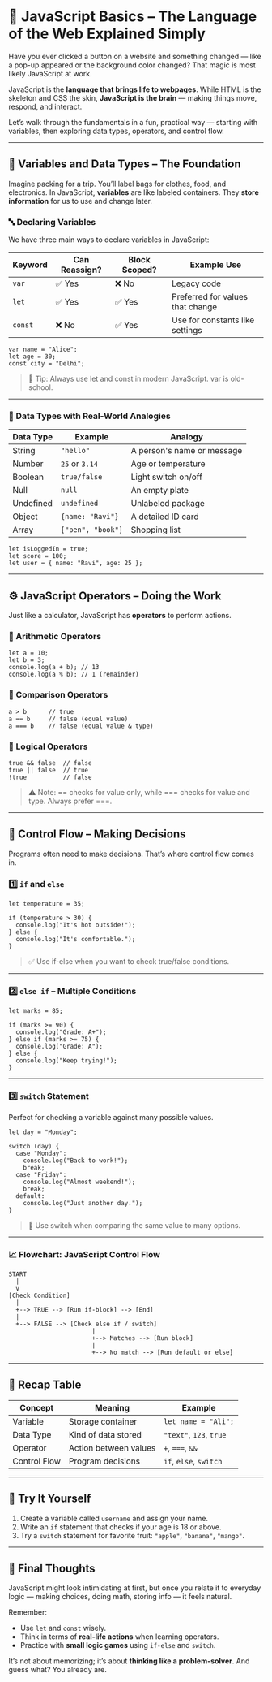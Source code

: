 # 🧠 JavaScript Basics – The Language of the Web Explained Simply

Have you ever clicked a button on a website and something changed — like a pop-up appeared or the background color changed? That magic is most likely JavaScript at work.

JavaScript is the **language that brings life to webpages**. While HTML is the skeleton and CSS the skin, **JavaScript is the brain** — making things move, respond, and interact.

Let’s walk through the fundamentals in a fun, practical way — starting with variables, then exploring data types, operators, and control flow.

---

## 🧳 Variables and Data Types – The Foundation

Imagine packing for a trip. You’ll label bags for clothes, food, and electronics. In JavaScript, **variables** are like labeled containers. They **store information** for us to use and change later.

### 🔤 Declaring Variables

We have three main ways to declare variables in JavaScript:

| Keyword | Can Reassign? | Block Scoped? | Example Use |
| --- | --- | --- | --- |
| `var` | ✅ Yes | ❌ No | Legacy code |
| `let` | ✅ Yes | ✅ Yes | Preferred for values that change |
| `const` | ❌ No | ✅ Yes | Use for constants like settings |

```
var name = "Alice";
let age = 30;
const city = "Delhi";

```

> 🧠 Tip: Always use let and const in modern JavaScript. var is old-school.
> 

---

### 🔣 Data Types with Real-World Analogies

| Data Type | Example | Analogy |
| --- | --- | --- |
| String | `"hello"` | A person's name or message |
| Number | `25` or `3.14` | Age or temperature |
| Boolean | `true/false` | Light switch on/off |
| Null | `null` | An empty plate |
| Undefined | `undefined` | Unlabeled package |
| Object | `{name: "Ravi"}` | A detailed ID card |
| Array | `["pen", "book"]` | Shopping list |

```
let isLoggedIn = true;
let score = 100;
let user = { name: "Ravi", age: 25 };

```

---

## ⚙️ JavaScript Operators – Doing the Work

Just like a calculator, JavaScript has **operators** to perform actions.

### 🧮 Arithmetic Operators

```
let a = 10;
let b = 3;
console.log(a + b); // 13
console.log(a % b); // 1 (remainder)

```

### 🧪 Comparison Operators

```
a > b      // true
a == b     // false (equal value)
a === b    // false (equal value & type)

```

### 🔧 Logical Operators

```
true && false  // false
true || false  // true
!true          // false

```

> ⚠️ Note: == checks for value only, while === checks for value and type. Always prefer ===.
> 

---

## 🔀 Control Flow – Making Decisions

Programs often need to make decisions. That’s where control flow comes in.

### 1️⃣ `if` and `else`

```
let temperature = 35;

if (temperature > 30) {
  console.log("It's hot outside!");
} else {
  console.log("It's comfortable.");
}

```

> ✅ Use if-else when you want to check true/false conditions.
> 

---

### 2️⃣ `else if` – Multiple Conditions

```
let marks = 85;

if (marks >= 90) {
  console.log("Grade: A+");
} else if (marks >= 75) {
  console.log("Grade: A");
} else {
  console.log("Keep trying!");
}

```

---

### 3️⃣ `switch` Statement

Perfect for checking a variable against many possible values.

```
let day = "Monday";

switch (day) {
  case "Monday":
    console.log("Back to work!");
    break;
  case "Friday":
    console.log("Almost weekend!");
    break;
  default:
    console.log("Just another day.");
}

```

> 🎯 Use switch when comparing the same value to many options.
> 

---

### 📈 Flowchart: JavaScript Control Flow

```
START
  |
  v
[Check Condition]
  |
  +--> TRUE --> [Run if-block] --> [End]
  |
  +--> FALSE --> [Check else if / switch]
                       |
                       +--> Matches --> [Run block]
                       |
                       +--> No match --> [Run default or else]

```

---

## 🧠 Recap Table

| Concept | Meaning | Example |
| --- | --- | --- |
| Variable | Storage container | `let name = "Ali";` |
| Data Type | Kind of data stored | `"text"`, `123`, `true` |
| Operator | Action between values | `+`, `===`, `&&` |
| Control Flow | Program decisions | `if`, `else`, `switch` |

---

## 🧪 Try It Yourself

1. Create a variable called `username` and assign your name.
2. Write an `if` statement that checks if your age is 18 or above.
3. Try a `switch` statement for favorite fruit: `"apple"`, `"banana"`, `"mango"`.

---

## 🚀 Final Thoughts

JavaScript might look intimidating at first, but once you relate it to everyday logic — making choices, doing math, storing info — it feels natural.

Remember:

- Use `let` and `const` wisely.
- Think in terms of **real-life actions** when learning operators.
- Practice with **small logic games** using `if-else` and `switch`.

It’s not about memorizing; it’s about **thinking like a problem-solver**. And guess what? You already are.